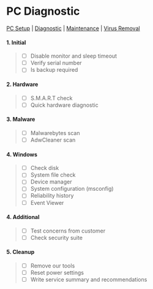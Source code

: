 # PC Diagnostic

[PC Setup](https://github.com/justinchapdelaine/IT-Resources/blob/master/Documentation/Checklist/PC-Setup.md#pc-setup) | 
[Diagnostic](https://github.com/justinchapdelaine/IT-Resources/blob/master/Documentation/Checklist/PC-Diagnostic.md#pc-diagnostic) | 
[Maintenance](https://github.com/justinchapdelaine/IT-Resources/blob/master/Documentation/Checklist/PC-Maintenance.md#maintenance) | 
[Virus Removal](https://github.com/justinchapdelaine/IT-Resources/blob/master/Documentation/Checklist/PC-Virus-Removal.md#virus-removal) 

#### 1. Initial
> - [ ] Disable monitor and sleep timeout
> - [ ] Verify serial number 
> - [ ] Is backup required

#### 2. Hardware
> - [ ] S.M.A.R.T check
> - [ ] Quick hardware diagnostic

#### 3. Malware
> - [ ] Malwarebytes scan
> - [ ] AdwCleaner scan

#### 4. Windows
> - [ ] Check disk
> - [ ] System file check
> - [ ] Device manager
> - [ ] System configuration (msconfig)
> - [ ] Reliability history
> - [ ] Event Viewer

#### 4. Additional
> - [ ] Test concerns from customer
> - [ ] Check security suite

#### 5. Cleanup
> - [ ] Remove our tools
> - [ ] Reset power settings
> - [ ] Write service summary and recommendations

